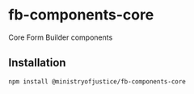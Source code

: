 # fb-components-core

Core Form Builder components

## Installation

`npm install @ministryofjustice/fb-components-core`